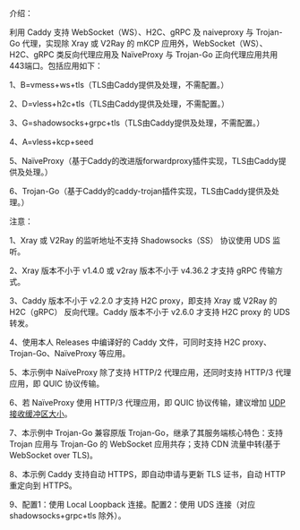 介绍：

利用 Caddy 支持 WebSocket（WS）、H2C、gRPC 及 naiveproxy 与 Trojan-Go 代理，实现除 Xray 或 V2Ray 的 mKCP 应用外，WebSocket（WS）、H2C、gRPC 类反向代理应用及 NaïveProxy 与 Trojan-Go 正向代理应用共用443端口。包括应用如下：

1、B=vmess+ws+tls（TLS由Caddy提供及处理，不需配置。）

2、D=vless+h2c+tls（TLS由Caddy提供及处理，不需配置。）

3、G=shadowsocks+grpc+tls（TLS由Caddy提供及处理，不需配置。）

4、A=vless+kcp+seed

5、NaïveProxy（基于Caddy的改进版forwardproxy插件实现，TLS由Caddy提供及处理。）

6、Trojan-Go（基于Caddy的caddy-trojan插件实现，TLS由Caddy提供及处理。）

注意：

1、Xray 或 V2Ray 的监听地址不支持 Shadowsocks（SS） 协议使用 UDS 监听。

2、Xray 版本不小于 v1.4.0 或 v2ray 版本不小于 v4.36.2 才支持 gRPC 传输方式。

3、Caddy 版本不小于 v2.2.0 才支持 H2C proxy，即支持 Xray 或 V2Ray 的 H2C（gRPC） 反向代理。Caddy 版本不小于 v2.6.0 才支持 H2C proxy 的 UDS 转发。

4、使用本人 Releases 中编译好的 Caddy 文件，可同时支持 H2C proxy、Trojan-Go、NaïveProxy 等应用。

5、本示例中 NaïveProxy 除了支持 HTTP/2 代理应用，还同时支持 HTTP/3 代理应用，即 QUIC 协议传输。

6、若 NaïveProxy 使用 HTTP/3 代理应用，即 QUIC 协议传输，建议增加 [UDP 接收缓冲区大小](https://github.com/lucas-clemente/quic-go/wiki/UDP-Receive-Buffer-Size)。

7、本示例中 Trojan-Go 兼容原版 Trojan-Go，继承了其服务端核心特色：支持 Trojan 应用与 Trojan-Go 的 WebSocket 应用共存；支持 CDN 流量中转(基于 WebSocket over TLS)。

8、本示例 Caddy 支持自动 HTTPS，即自动申请与更新 TLS 证书，自动 HTTP 重定向到 HTTPS。

9、配置1：使用 Local Loopback 连接。配置2：使用 UDS 连接（对应 shadowsocks+grpc+tls 除外）。
